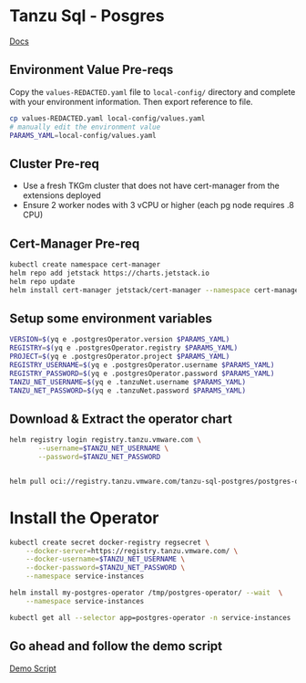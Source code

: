 # Tanzu Sql - Posgres

[Docs](https://docs.vmware.com/en/VMware-Tanzu-SQL-with-Postgres-for-Kubernetes/1.7/tanzu-postgres-k8s/GUID-install-operator.html)

## Environment Value Pre-reqs

Copy the `values-REDACTED.yaml` file to `local-config/` directory and complete with your environment information.  Then export reference to file.

```bash
cp values-REDACTED.yaml local-config/values.yaml
# manually edit the environment value
PARAMS_YAML=local-config/values.yaml
```

## Cluster Pre-req

- Use a fresh TKGm cluster that does not have cert-manager from the extensions deployed
- Ensure 2 worker nodes with 3 vCPU or higher (each pg node requires .8 CPU)

## Cert-Manager Pre-req

```bash
kubectl create namespace cert-manager
helm repo add jetstack https://charts.jetstack.io
helm repo update
helm install cert-manager jetstack/cert-manager --namespace cert-manager  --version v1.0.2 --set installCRDs=true
```

## Setup some environment variables

```bash
VERSION=$(yq e .postgresOperator.version $PARAMS_YAML)
REGISTRY=$(yq e .postgresOperator.registry $PARAMS_YAML)
PROJECT=$(yq e .postgresOperator.project $PARAMS_YAML)
REGISTRY_USERNAME=$(yq e .postgresOperator.username $PARAMS_YAML)
REGISTRY_PASSWORD=$(yq e .postgresOperator.password $PARAMS_YAML)
TANZU_NET_USERNAME=$(yq e .tanzuNet.username $PARAMS_YAML)
TANZU_NET_PASSWORD=$(yq e .tanzuNet.password $PARAMS_YAML)
```

## Download & Extract the operator chart

```bash
helm registry login registry.tanzu.vmware.com \
       --username=$TANZU_NET_USERNAME \
       --password=$TANZU_NET_PASSWORD


helm pull oci://registry.tanzu.vmware.com/tanzu-sql-postgres/postgres-operator-chart --version v$VERSION --untar --untardir /tmp

```

# Install the Operator

```bash
kubectl create secret docker-registry regsecret \
    --docker-server=https://registry.tanzu.vmware.com/ \
    --docker-username=$TANZU_NET_USERNAME \
    --docker-password=$TANZU_NET_PASSWORD \
    --namespace service-instances

helm install my-postgres-operator /tmp/postgres-operator/ --wait  \
    --namespace service-instances

kubectl get all --selector app=postgres-operator -n service-instances
```

## Go ahead and follow the demo script

[Demo Script](demo.md)
